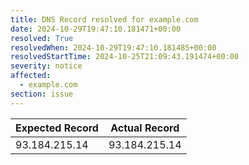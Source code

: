 ```yaml
---
title: DNS Record resolved for example.com
date: 2024-10-29T19:47:10.181471+00:00
resolved: True
resolvedWhen: 2024-10-29T19:47:10.181485+00:00
resolvedStartTime: 2024-10-25T21:09:43.191474+00:00
severity: notice
affected:
  - example.com
section: issue
---
```


| Expected Record  | Actual Record  |
|------------------|----------------|
| 93.184.215.14 | 93.184.215.14 |

